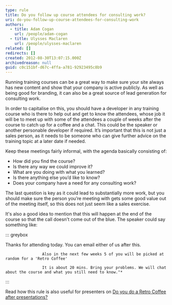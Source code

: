 ```yaml
---
type: rule
title: Do you follow up course attendees for consulting work?
uri: do-you-follow-up-course-attendees-for-consulting-work
authors:
  - title: Adam Cogan
    url: /people/adam-cogan
  - title: Ulysses Maclaren
    url: /people/ulysses-maclaren
related: []
redirects: []
created: 2012-08-30T13:07:15.000Z
archivedreason: null
guid: c0c151bf-d67c-4ffa-a781-92923495c8b9
---
```

Running training courses can be a great way to make sure your site always has new content and show that your company is active publicly. As well as being good for branding, it can also be a great source of lead generation for consulting work.

<!--endintro-->

In order to capitalise on this, you should have a developer in any training course who is there to help out and get to know the attendees, whose job it will be to meet up with some of the attendees a couple of weeks after the course to catch up for a coffee and a chat. This could be the speaker or another personable developer if required. It’s important that this is not just a sales person, as it needs to be someone who can give further advice on the training topic at a later date if needed.

Keep these meetings fairly informal, with the agenda basically consisting of:

* How did you find the course?
* Is there any way we could improve it?
* What are you doing with what you learned?
* Is there anything else you’d like to know?
* Does your company have a need for any consulting work?

The last question is key as it could lead to substantially more work, but you should make sure the person you’re meeting with gets some good value out of the meeting itself, so this does not just seem like a sales exercise.

It's also a good idea to mention that this will happen at the end of the course so that the call doesn't come out of the blue. The speaker could say something like:

::: greybox

Thanks for attending today. You can email either of us after this.

```
                Also in the next few weeks 5 of you will be picked at random for a 'Retro Coffee'

                It is about 20 mins. Bring your problems. We will chat about the course and what you still need to know."*
```

:::

Read how this rule is also useful for presenters on [Do you do a Retro Coffee after presentations?](/do-you-do-a-retro-coffee-after-presentations)